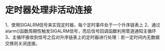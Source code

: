 
定时器处理非活动连接
===============
1、使用SIGALRM信号来实现定时器，每个定时事件处于一个升序链表上
2、通过alarm()函数周期性触发SIGALRM信号，而后信号回调函数利用管道通知主循环
3、主循环接收到信号之后对升序链表上的定时器进行处理：若一定时间内无数据交换则关闭连接。
